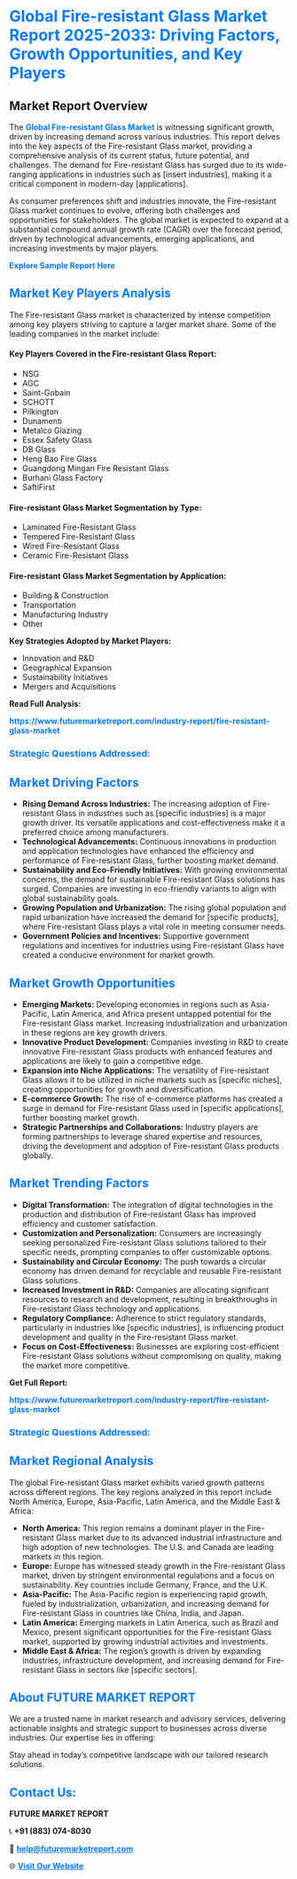 <h1 style="color: #007BFF;">Global Fire-resistant Glass Market Report 2025-2033: Driving Factors, Growth Opportunities, and Key Players</h1>

<section id="overview">
<h2>Market Report Overview</h2>
<p>The <a href="https://www.futuremarketreport.com/industry-report/fire-resistant-glass-market" style="color: #007BFF; text-decoration: none;"><strong>Global Fire-resistant Glass Market</strong></a> is witnessing significant growth, driven by increasing demand across various industries. This report delves into the key aspects of the Fire-resistant Glass market, providing a comprehensive analysis of its current status, future potential, and challenges. The demand for Fire-resistant Glass has surged due to its wide-ranging applications in industries such as [insert industries], making it a critical component in modern-day [applications].</p>
<p>As consumer preferences shift and industries innovate, the Fire-resistant Glass market continues to evolve, offering both challenges and opportunities for stakeholders. The global market is expected to expand at a substantial compound annual growth rate (CAGR) over the forecast period, driven by technological advancements, emerging applications, and increasing investments by major players.</p>
</section>

<section id="overview">
<p><a href="https://www.futuremarketreport.com/request-sample/reportId=51460" style="color: #007BFF; text-decoration: none;"><strong>Explore Sample Report Here</strong></a></p>
</section>

<section id="key-players">
<h2 style="color: #007BFF;">Market Key Players Analysis</h2>
<p>The Fire-resistant Glass market is characterized by intense competition among key players striving to capture a larger market share. Some of the leading companies in the market include:</p>
<h4>Key Players Covered in the Fire-resistant Glass Report:</h4>
<ul><li>NSG</li><li>AGC</li><li>Saint-Gobain</li><li>SCHOTT</li><li>Pilkington</li><li>Dunamenti</li><li>Metalco Glazing</li><li>Essex Safety Glass</li><li>DB Glass</li><li>Heng Bao Fire Glass</li><li>Guangdong Mingan Fire Resistant Glass</li><li>Burhani Glass Factory</li><li>SaftiFirst</li></ul>
<h4>Fire-resistant Glass Market Segmentation by Type:</h4>
<ul><li>Laminated Fire-Resistant Glass</li><li>Tempered Fire-Resistant Glass</li><li>Wired Fire-Resistant Glass</li><li>Ceramic Fire-Resistant Glass</li></ul>

<h4>Fire-resistant Glass Market Segmentation by Application:</h4>
<ul><li>Building &amp; Construction</li><li>Transportation</li><li>Manufacturing Industry</li><li>Other</li></ul>
<p><strong>Key Strategies Adopted by Market Players:</strong></p>
<ul>
<li>Innovation and R&D</li>
<li>Geographical Expansion</li>
<li>Sustainability Initiatives</li>
<li>Mergers and Acquisitions</li>
</ul>
</section>

<section>
<p><strong>Read Full Analysis: </strong></p><a href="https://www.futuremarketreport.com/industry-report/fire-resistant-glass-market" style="color: #007BFF; text-decoration: none;"><strong>https://www.futuremarketreport.com/industry-report/fire-resistant-glass-market</strong></a>
<h3 style="color: #007BFF;">Strategic Questions Addressed:</h3>
</section>

<section id="driving-factors">
<h2 style="color: #007BFF;">Market Driving Factors</h2>
<ul>
<li><strong>Rising Demand Across Industries:</strong> The increasing adoption of Fire-resistant Glass in industries such as [specific industries] is a major growth driver. Its versatile applications and cost-effectiveness make it a preferred choice among manufacturers.</li>
<li><strong>Technological Advancements:</strong> Continuous innovations in production and application technologies have enhanced the efficiency and performance of Fire-resistant Glass, further boosting market demand.</li>
<li><strong>Sustainability and Eco-Friendly Initiatives:</strong> With growing environmental concerns, the demand for sustainable Fire-resistant Glass solutions has surged. Companies are investing in eco-friendly variants to align with global sustainability goals.</li>
<li><strong>Growing Population and Urbanization:</strong> The rising global population and rapid urbanization have increased the demand for [specific products], where Fire-resistant Glass plays a vital role in meeting consumer needs.</li>
<li><strong>Government Policies and Incentives:</strong> Supportive government regulations and incentives for industries using Fire-resistant Glass have created a conducive environment for market growth.</li>
</ul>
</section>

<section id="growth-opportunities">
<h2 style="color: #007BFF;">Market Growth Opportunities</h2>
<ul>
<li><strong>Emerging Markets:</strong> Developing economies in regions such as Asia-Pacific, Latin America, and Africa present untapped potential for the Fire-resistant Glass market. Increasing industrialization and urbanization in these regions are key growth drivers.</li>
<li><strong>Innovative Product Development:</strong> Companies investing in R&D to create innovative Fire-resistant Glass products with enhanced features and applications are likely to gain a competitive edge.</li>
<li><strong>Expansion into Niche Applications:</strong> The versatility of Fire-resistant Glass allows it to be utilized in niche markets such as [specific niches], creating opportunities for growth and diversification.</li>
<li><strong>E-commerce Growth:</strong> The rise of e-commerce platforms has created a surge in demand for Fire-resistant Glass used in [specific applications], further boosting market growth.</li>
<li><strong>Strategic Partnerships and Collaborations:</strong> Industry players are forming partnerships to leverage shared expertise and resources, driving the development and adoption of Fire-resistant Glass products globally.</li>
</ul>
</section>

<section id="trending-factors">
<h2 style="color: #007BFF;">Market Trending Factors</h2>
<ul>
<li><strong>Digital Transformation:</strong> The integration of digital technologies in the production and distribution of Fire-resistant Glass has improved efficiency and customer satisfaction.</li>
<li><strong>Customization and Personalization:</strong> Consumers are increasingly seeking personalized Fire-resistant Glass solutions tailored to their specific needs, prompting companies to offer customizable options.</li>
<li><strong>Sustainability and Circular Economy:</strong> The push towards a circular economy has driven demand for recyclable and reusable Fire-resistant Glass solutions.</li>
<li><strong>Increased Investment in R&D:</strong> Companies are allocating significant resources to research and development, resulting in breakthroughs in Fire-resistant Glass technology and applications.</li>
<li><strong>Regulatory Compliance:</strong> Adherence to strict regulatory standards, particularly in industries like [specific industries], is influencing product development and quality in the Fire-resistant Glass market.</li>
<li><strong>Focus on Cost-Effectiveness:</strong> Businesses are exploring cost-efficient Fire-resistant Glass solutions without compromising on quality, making the market more competitive.</li>
</ul>
</section>

<section>
<p><strong>Get Full Report: </strong></p><a href="https://www.futuremarketreport.com/industry-report/fire-resistant-glass-market" style="color: #007BFF; text-decoration: none;"><strong>https://www.futuremarketreport.com/industry-report/fire-resistant-glass-market</strong></a>
<h3 style="color: #007BFF;">Strategic Questions Addressed:</h3>
</section>


<section id="regional-analysis">
<h2 style="color: #007BFF;">Market Regional Analysis</h2>
<p>The global Fire-resistant Glass market exhibits varied growth patterns across different regions. The key regions analyzed in this report include North America, Europe, Asia-Pacific, Latin America, and the Middle East & Africa:</p>
<ul>
<li><strong>North America:</strong> This region remains a dominant player in the Fire-resistant Glass market due to its advanced industrial infrastructure and high adoption of new technologies. The U.S. and Canada are leading markets in this region.</li>
<li><strong>Europe:</strong> Europe has witnessed steady growth in the Fire-resistant Glass market, driven by stringent environmental regulations and a focus on sustainability. Key countries include Germany, France, and the U.K.</li>
<li><strong>Asia-Pacific:</strong> The Asia-Pacific region is experiencing rapid growth, fueled by industrialization, urbanization, and increasing demand for Fire-resistant Glass in countries like China, India, and Japan.</li>
<li><strong>Latin America:</strong> Emerging markets in Latin America, such as Brazil and Mexico, present significant opportunities for the Fire-resistant Glass market, supported by growing industrial activities and investments.</li>
<li><strong>Middle East & Africa:</strong> The region’s growth is driven by expanding industries, infrastructure development, and increasing demand for Fire-resistant Glass in sectors like [specific sectors].</li>
</ul>
</section>

<footer>
<h2 style="color: #007BFF;">About FUTURE MARKET REPORT</h2>
<p>We are a trusted name in market research and advisory services, delivering actionable insights and strategic support to businesses across diverse industries. Our expertise lies in offering:</p>

<p>Stay ahead in today’s competitive landscape with our tailored research solutions.</p>

<h2 style="color: #007BFF;">Contact Us:</h2>
<p><strong>FUTURE MARKET REPORT</strong></p>
<p>📞 <strong>+91 (883) 074-8030</strong></p>
<p>📧 <strong><a href="mailto:help@futuremarketreport.com" style="color: #007BFF;">help@futuremarketreport.com</a></strong></p>
<p>🌐 <strong><a href="https://www.futuremarketreport.com/" style="color: #007BFF;">Visit Our Website</a></strong></p>
</footer>